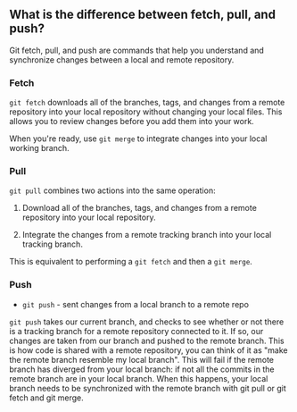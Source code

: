 ## What is the difference between fetch, pull, and push?
Git fetch, pull, and push are commands that help you understand and synchronize changes between a local and remote repository.

### Fetch

`git fetch` downloads all of the branches, tags, and changes from a remote repository into your local repository without changing your local files. This allows you to review changes before you add them into your work.

When you're ready, use `git merge` to integrate changes into your local working branch.

### Pull

`git pull` combines two actions into the same operation:
1. Download all of the branches, tags, and changes from a remote repository into your local repository.

2. Integrate the changes from a remote tracking branch into your local tracking branch.

This is equivalent to performing a `git fetch` and then a `git merge`. 

### Push
- `git push` - sent changes from a local branch to a remote repo

`git push` takes our current branch, and checks to see whether or not there is a tracking branch for a remote repository connected to it. If so, our changes are taken from our branch and pushed to the remote branch. This is how code is shared with a remote repository, you can think of it as "make the remote branch resemble my local branch". This will fail if the remote branch has diverged from your local branch: if not all the commits in the remote branch are in your local branch. When this happens, your local branch needs to be synchronized with the remote branch with git pull or git fetch and git merge.
